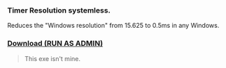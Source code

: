 ### Timer Resolution systemless.
Reduces the "Windows resolution" from 15.625 to 0.5ms in any Windows.


### [Download (RUN AS ADMIN)](https://github.com/gzmatte/STR/releases/download/1/STR.bat)

> This exe isn't mine.

